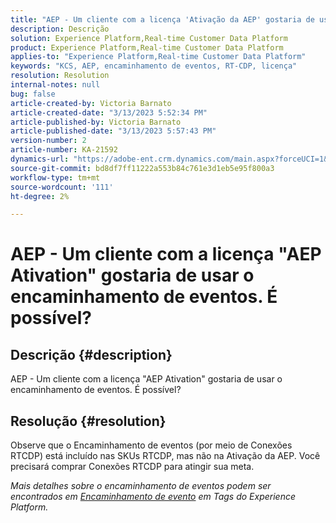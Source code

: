 ```yaml
---
title: "AEP - Um cliente com a licença 'Ativação da AEP' gostaria de usar o encaminhamento de eventos. Isso é possível?"
description: Descrição
solution: Experience Platform,Real-time Customer Data Platform
product: Experience Platform,Real-time Customer Data Platform
applies-to: "Experience Platform,Real-time Customer Data Platform"
keywords: "KCS, AEP, encaminhamento de eventos, RT-CDP, licença"
resolution: Resolution
internal-notes: null
bug: false
article-created-by: Victoria Barnato
article-created-date: "3/13/2023 5:52:34 PM"
article-published-by: Victoria Barnato
article-published-date: "3/13/2023 5:57:43 PM"
version-number: 2
article-number: KA-21592
dynamics-url: "https://adobe-ent.crm.dynamics.com/main.aspx?forceUCI=1&pagetype=entityrecord&etn=knowledgearticle&id=dd872bd5-c7c1-ed11-83ff-6045bd006079"
source-git-commit: bd8df7ff11222a553b84c761e3d1eb5e95f800a3
workflow-type: tm+mt
source-wordcount: '111'
ht-degree: 2%

---
```


# AEP - Um cliente com a licença &quot;AEP Ativation&quot; gostaria de usar o encaminhamento de eventos. É possível?

## Descrição {#description}

AEP - Um cliente com a licença &quot;AEP Ativation&quot; gostaria de usar o encaminhamento de eventos. É possível?

## Resolução {#resolution}


Observe que o Encaminhamento de eventos (por meio de Conexões RTCDP) está incluído nas SKUs RTCDP, mas não na Ativação da AEP.
Você precisará comprar Conexões RTCDP para atingir sua meta.

*Mais detalhes sobre o encaminhamento de eventos podem ser encontrados em [Encaminhamento de evento](https://experienceleague.adobe.com/docs/experience-platform/tags/event-forwarding/overview.html?lang=en) em Tags do Experience Platform.*


